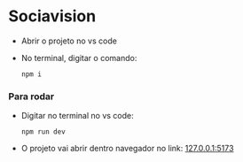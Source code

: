 # Sociavision

- Abrir o projeto no vs code
- No terminal, digitar o comando:

  ```shell
  npm i
  ```

### Para rodar

- Digitar no terminal no vs code:
  
  ```shell
  npm run dev
  ```

- O projeto vai abrir dentro navegador no link: [127.0.0.1:5173](http://127.0.0.1:5173/)

